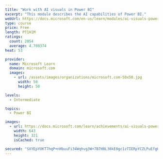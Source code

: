 ```yaml
---
title: "Work with AI visuals in Power BI"
excerpt: "This module describes the AI capabilities of Power BI."
webUrl: https://docs.microsoft.com/en-us/learn/modules/ai-visuals-power-bi/
type: course
price: Free
length: PT1H1M
ratings:
  count: 2054
  average: 4.708374
heat: 53

provider:
  name: Microsoft Learn
  domain: microsoft.com
  images:
    - url: /assets/images/organizations/microsoft.com-50x50.jpg
      width: 50
      height: 50

levels:
  - Intermediate

topics:
  - Power BI

images:
  - url: https://docs.microsoft.com/learn/achievements/ai-visuals-power-bi-social.png
    width: 643
    height: 321
    isCached: true

secured: "SXYEpYUKT7hqP+nHbuuFi34Wqhvg3W+7B7HBL36kE0gc1zTIERpYCZLPuEfgHrxaeYyvXEm0uy6E8YK+UGcjiRI7NOj8O1e0yaB2O7x7wrp6BMYg5BvD3rXMfs38s9t5Xw84Xw0NOTekztz56cDo2tvS6GoZLEKVQ1g8g0P7UeV7+gKaGD5Hr0xD9+Zhv4djzqFQhhi7HwCHxFHeKJWkRbLiFBdB4PE8CqeAwUOR0TW3yWHsL1SFVcZ53GQ0VrOsU12HTRRdoI4OzdTzwBu0O5ZzVBVMSw+u4EF7XMs2g8yCqooFpKEVilLypocXKezU4UYOXzIOlZ4ZPoSl7IOCVRdNaTh71RNYmlAxnRxpi8zv6SiRBIXKYmEo0Uorg4iAt6tQnKzBGhDI+YZ/tOD1+6laLarmuXsbi44bRHI/lE8=;7FXZx5vIb5W2Pi0hCAvwTQ=="
---
```


